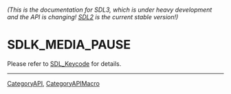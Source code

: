 ###### (This is the documentation for SDL3, which is under heavy development and the API is changing! [SDL2](https://wiki.libsdl.org/SDL2/) is the current stable version!)
# SDLK_MEDIA_PAUSE

Please refer to [SDL_Keycode](SDL_Keycode) for details.

----
[CategoryAPI](CategoryAPI), [CategoryAPIMacro](CategoryAPIMacro)

